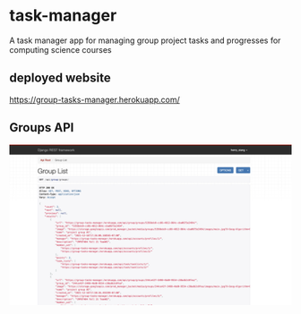 # task-manager
A task manager app for managing group project tasks and progresses for computing science courses

## deployed website
https://group-tasks-manager.herokuapp.com/

## Groups API
![alt text](https://github.com/Jxiang2/task-manager/blob/main/demo_images/group%20api.png)

